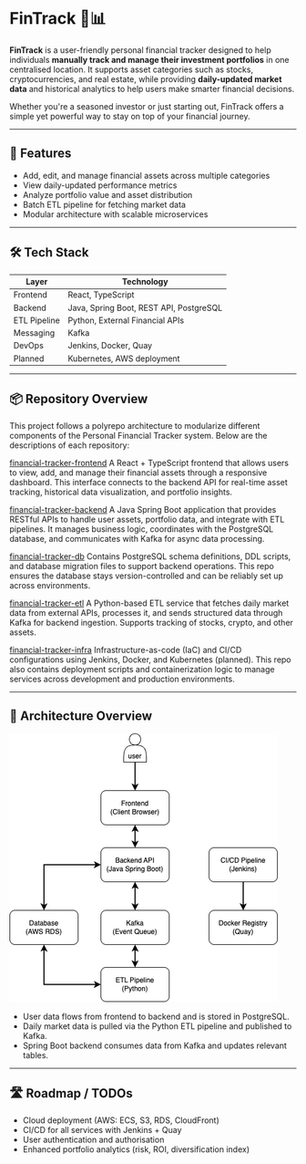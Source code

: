 # FinTrack 🧾📊

**FinTrack** is a user-friendly personal financial tracker designed to help individuals **manually track and manage their investment portfolios** in one centralised location. It supports asset categories such as stocks, cryptocurrencies, and real estate, while providing **daily-updated market data** and historical analytics to help users make smarter financial decisions.

Whether you're a seasoned investor or just starting out, FinTrack offers a simple yet powerful way to stay on top of your financial journey.

---

## 🚀 Features

- Add, edit, and manage financial assets across multiple categories
- View daily-updated performance metrics
- Analyze portfolio value and asset distribution
- Batch ETL pipeline for fetching market data
- Modular architecture with scalable microservices

---

## 🛠 Tech Stack

| Layer        | Technology                             |
|--------------|-----------------------------------------|
| Frontend     | React, TypeScript                      |
| Backend      | Java, Spring Boot, REST API, PostgreSQL |
| ETL Pipeline | Python, External Financial APIs         |
| Messaging    | Kafka                                   |
| DevOps       | Jenkins, Docker, Quay                   |
| Planned      | Kubernetes, AWS deployment              |

---

## 📦 Repository Overview
This project follows a polyrepo architecture to modularize different components of the Personal Financial Tracker system. Below are the descriptions of each repository:

[financial-tracker-frontend](https://github.com/fintrack-project/financial-tracker-frontend)
A React + TypeScript frontend that allows users to view, add, and manage their financial assets through a responsive dashboard. This interface connects to the backend API for real-time asset tracking, historical data visualization, and portfolio insights.

[financial-tracker-backend](https://github.com/fintrack-project/financial-tracker-backend)
A Java Spring Boot application that provides RESTful APIs to handle user assets, portfolio data, and integrate with ETL pipelines. It manages business logic, coordinates with the PostgreSQL database, and communicates with Kafka for async data processing.

[financial-tracker-db](https://github.com/fintrack-project/financial-tracker-db)
Contains PostgreSQL schema definitions, DDL scripts, and database migration files to support backend operations. This repo ensures the database stays version-controlled and can be reliably set up across environments.

[financial-tracker-etl](https://github.com/fintrack-project/financial-tracker-etl)
A Python-based ETL service that fetches daily market data from external APIs, processes it, and sends structured data through Kafka for backend ingestion. Supports tracking of stocks, crypto, and other assets.

[financial-tracker-infra](https://github.com/fintrack-project/financial-tracker-infra)
Infrastructure-as-code (IaC) and CI/CD configurations using Jenkins, Docker, and Kubernetes (planned). This repo also contains deployment scripts and containerization logic to manage services across development and production environments.

---

## 📐 Architecture Overview

![FinTrack Architecture](/profile/asset/FinTrack_Architecture.png)

- User data flows from frontend to backend and is stored in PostgreSQL.
- Daily market data is pulled via the Python ETL pipeline and published to Kafka.
- Spring Boot backend consumes data from Kafka and updates relevant tables.

---

## 🛣 Roadmap / TODOs
- Cloud deployment (AWS: ECS, S3, RDS, CloudFront)
- CI/CD for all services with Jenkins + Quay
- User authentication and authorisation
- Enhanced portfolio analytics (risk, ROI, diversification index)
